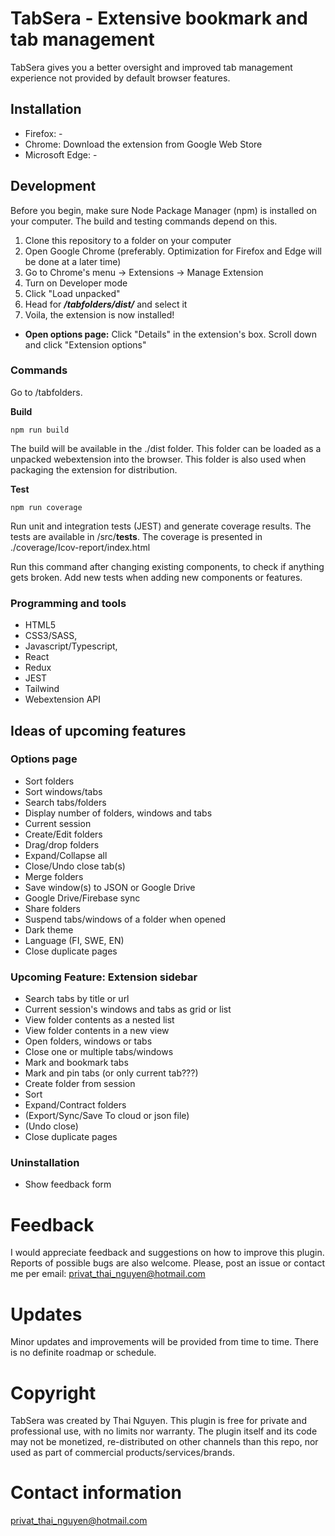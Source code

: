 # TabSera - Extensive bookmark and tab management

TabSera gives you a better oversight and improved tab management experience not provided
by default browser features.


## Installation

- Firefox: -
- Chrome: Download the extension from Google Web Store
- Microsoft Edge: -

## Development

Before you begin, make sure Node Package Manager (npm) is installed on your computer. The build and testing
commands depend on this.

1. Clone this repository to a folder on your computer
2. Open Google Chrome (preferably. Optimization for Firefox and Edge will be done at a later time)
3. Go to Chrome's menu -> Extensions -> Manage Extension
4. Turn on Developer mode
5. Click "Load unpacked"
6. Head for ***/tabfolders/dist/*** and select it
7. Voila, the extension is now installed!

- __Open options page:__ Click "Details" in the extension's box. Scroll down and click "Extension options"

### Commands

Go to /tabfolders.

__Build__

```
npm run build
```

The build will be available in the ./dist folder. This folder can be loaded
as a unpacked webextension into the browser. This folder is also used when packaging the extension
for distribution.

__Test__

```
npm run coverage
```

Run unit and integration tests (JEST) and generate coverage results. The tests are available in /src/__tests__.
The coverage is presented in ./coverage/Icov-report/index.html

Run this command after changing existing components, to check if anything gets broken. Add new tests when adding new components or features.

### Programming and tools

- HTML5 
- CSS3/SASS, 
- Javascript/Typescript, 
- React
- Redux
- JEST
- Tailwind
- Webextension API

## Ideas of upcoming features

### Options page
- Sort folders
- Sort windows/tabs
- Search tabs/folders
- Display number of folders, windows and tabs
- Current session
- Create/Edit folders
- Drag/drop folders
- Expand/Collapse all
- Close/Undo close tab(s)
- Merge folders
- Save window(s) to JSON or Google Drive
- Google Drive/Firebase sync
- Share folders
- Suspend tabs/windows of a folder when opened
- Dark theme
- Language (FI, SWE, EN)
- Close duplicate pages

### Upcoming Feature: Extension sidebar
- Search tabs by title or url
- Current session's windows and tabs as grid or list
- View folder contents as a nested list
- View folder contents in a new view
- Open folders, windows or tabs
- Close one or multiple tabs/windows
- Mark and bookmark tabs
- Mark and pin tabs (or only current tab???)
- Create folder from session
- Sort
- Expand/Contract folders
- (Export/Sync/Save To cloud or json file)
- (Undo close)
- Close duplicate pages


### Uninstallation
- Show feedback form

# Feedback
I would appreciate feedback and suggestions on how to improve this plugin. Reports of possible bugs are also welcome. Please, post an issue or contact me per email: privat_thai_nguyen@hotmail.com

# Updates
Minor updates and improvements will be provided from time to time. There is no definite roadmap or schedule.

# Copyright
TabSera was created by Thai Nguyen. This plugin is free for private and professional use, with no limits nor warranty. The plugin itself and its code may not be monetized, re-distributed on other channels than this repo, nor used as part of commercial products/services/brands.

# Contact information
privat_thai_nguyen@hotmail.com